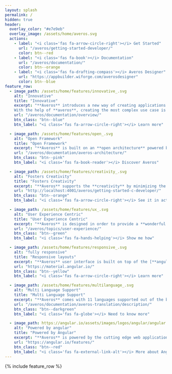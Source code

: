 ```yaml
---
layout: splash
permalink: /
hidden: true
header:
  overlay_color: "#e7e9eb"
  overlay_image: /assets/home/averos.svg
  actions:
    - label: "<i class='fas fa-arrow-circle-right'></i> Get Started"
      url: "/averos/getting-started-developer/"
      color: btn--red
    - label: "<i class='fas fa-book'></i> Documentation"
      url: "/averos/documentation/"
      color: btn--orange
    - label: "<i class='fas fa-drafting-compass'></i> Averos Designer"
      url: "https://appbuilder.wiforge.com/averosdesigner"
      color: btn--blue
feature_row:
  - image_path: /assets/home/features/innovative_.svg
    alt: "Innovative"
    title: "Innovative"
    excerpt: "**Averos** introduces a new way of creating applications by adopting a **Design First** strategy which allows users to focus in the **application design** over technical aspects.
    With the help of **averos**, creating the most complex use case is easier than ever."
    url: "/averos/documentation/overview/"
    btn_class: "btn--blue"
    btn_label: "<i class='fas fa-arrow-circle-right'></i> Learn more"

  - image_path: /assets/home/features/open_.svg
    alt: "Open Framework"
    title: "Open Framework"
    excerpt: "**Averos** is built on an **open architecture** powered by [**angular**](https://angular.io/) which allows **developers** to **shape the framework** depending on their needs. **Averos** imposes no restrictions on the technical approach with which the user wishes to carry out his project."
    url: "/averos/documentation/averos-architecture/"
    btn_class: "btn--pink"
    btn_label: "<i class='fas fa-book-reader'></i> Discover Averos" 

  - image_path: /assets/home/features/creativity_.svg
    alt: "Fosters Creativity"
    title: "Fosters Creativity"
    excerpt: "**Averos** supports the **creativity** by minimizing the reflection on the technical aspects in favor of the **business** aspects. This will give the **design** its right value and **improve the quality** of the application."
    url: "http://localhost:4001/averos/getting-started-c-developer/"
    btn_class: "btn--orange"
    btn_label: "<i class='fas fa-arrow-circle-right'></i> See it in action"

  - image_path: /assets/home/features/ux_.svg
    alt: "User Experience Centric"
    title: "User Experience Centric"
    excerpt: "**Averos** is designed in order to provide a **wonderful digital journey** by **unlocking** the access to **user exeprience centric** applications while bringing common **natural** and **obvious** end users experience to your applications providing thus a **two-way communication** between the user and his application."
    url: "/averos/topics/user-experience/"
    btn_class: "btn--green"
    btn_label: "<i class='fas fa-hands-helping'></i> Show me how"

  - image_path: /assets/home/features/responsive_.svg
    alt: "fully responsive"
    title: "Responsive layouts"
    excerpt: "**Averos** user interface is built on top of the [**angular material**](https://material.angular.io/) library and **enhanced** with custom **intuitive components** designed in order to **boost the user experience**.**Averos** user interface inherits all the angular **material** characteristics as well as **HTML5** and **CSS** properties, and is by nature **fully responsive** and [**pwa**](https://web.dev/progressive-web-apps/) ready."
    url: "https://material.angular.io/"
    btn_class: "btn--yellow"
    btn_label: "<i class='fas fa-arrow-circle-right'></i> Learn more"

  - image_path: /assets/home/features/multilanguage_.svg
    alt: "Multi Language Support"
    title: "Multi Language Support"
    excerpt: "**Averos** comes with 11 languages supported out of the box. Besides **Averos** worflow comes to help developer adding more languages without writing a single line of code, in an intuitive and easy way."
    url: "/averos/documentation/averos-translation/description/"
    btn_class: "btn--darkgreen"
    btn_label: "<i class='fas fa-globe'></i> Need to know more"

  - image_path: https://angular.io/assets/images/logos/angular/angular.svg
    alt: "Powered by angular"
    title: "Powered by Angular"
    excerpt: "**Averos** is powered by the cutting edge web application development framework [**angular**](https://angular.io/) developed, maintained and backed by **Google**."
    url: "https://angular.io/features/"
    btn_class: "btn--red"
    btn_label: "<i class='fas fa-external-link-alt'></i> More about Angular"
---
```


{% include feature_row %}
